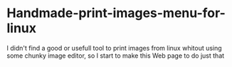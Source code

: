 # Handmade-print-images-menu-for-linux
I didn't find a good or usefull tool to print images from linux whitout using some chunky image editor, 
so I start to make this Web page to do just that
